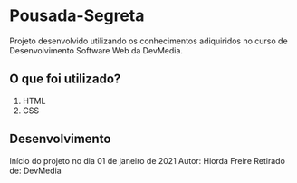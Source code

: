 # Pousada-Segreta
Projeto desenvolvido utilizando os conhecimentos adiquiridos no curso de Desenvolvimento Software Web da DevMedia. 

## O que foi utilizado?
1. HTML
2. CSS

## Desenvolvimento 
Início do projeto no dia 01 de janeiro de 2021
Autor: Hiorda Freire
Retirado de: DevMedia